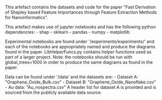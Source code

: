 This artefact contains the datasets and code for the paper "Fast Derivation of Shapley based Feature Importances through Feature Extraction Methods for Nanoinformatics".

This artefact makes use of jupyter notebooks and has the following python dependencies:
	- shap
	- sklearn
	- pandas
	- numpy
	- matplotlib

Experimental notebooks are found under '/experiments/experiments/' and each of the notebooks are appropriately named and produce the diagrams found in the paper. LibHelperFuncs.py contains helper functions used as part of a larger project. 
Note: the notebooks should be run with global_trees=1000 in order to produce the same diagrams as found in the paper.

Data can be found under '/data' and the datasets are:
	- Dataset A: "Graphene_Oxide_Bulk.csv"
	- Dataset B: "Graphene_Oxide_Nanoflake.csv"
	- Au data: "Au_nospectra.csv"
A header list for dataset A is provided and is sourced from the publicly available data source.  
